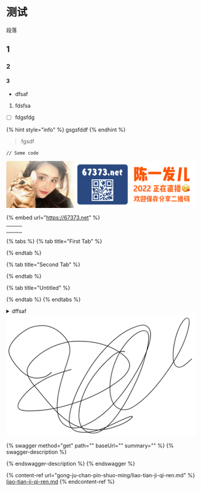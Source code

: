 # 测试

段落

## 1

### 2

#### 3

* dfsaf

1. fdsfsa

* [ ] fdgsfdg

{% hint style="info" %}
gsgsfddf
{% endhint %}

> fgsdf

```
// Some code
```

![](<.gitbook/assets/67373.net banner5-3.png>)

{% embed url="https://67373.net" %}

|   |   |   |
| - | - | - |
|   |   |   |
|   |   |   |
|   |   |   |

{% tabs %}
{% tab title="First Tab" %}

{% endtab %}

{% tab title="Second Tab" %}

{% endtab %}

{% tab title="Untitled" %}

{% endtab %}
{% endtabs %}

<details>

<summary>dffsaf</summary>

gsdf

</details>

<img src=".gitbook/assets/file.drawing (2).svg" alt="" class="gitbook-drawing">

{% swagger method="get" path="" baseUrl="" summary="" %}
{% swagger-description %}

{% endswagger-description %}
{% endswagger %}

{% content-ref url="gong-ju-chan-pin-shuo-ming/liao-tian-ji-qi-ren.md" %}
[liao-tian-ji-qi-ren.md](gong-ju-chan-pin-shuo-ming/liao-tian-ji-qi-ren.md)
{% endcontent-ref %}

























